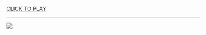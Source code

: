 
<a href="https://premium76.site?title=unblocked_games_sports_games&ref=13M">CLICK TO PLAY</a></h3>
<hr>

<a href="https://premium76.site?title=unblocked_games_sports_games&ref=13M"><img src="https://clearcache.store/games.png"></a>


